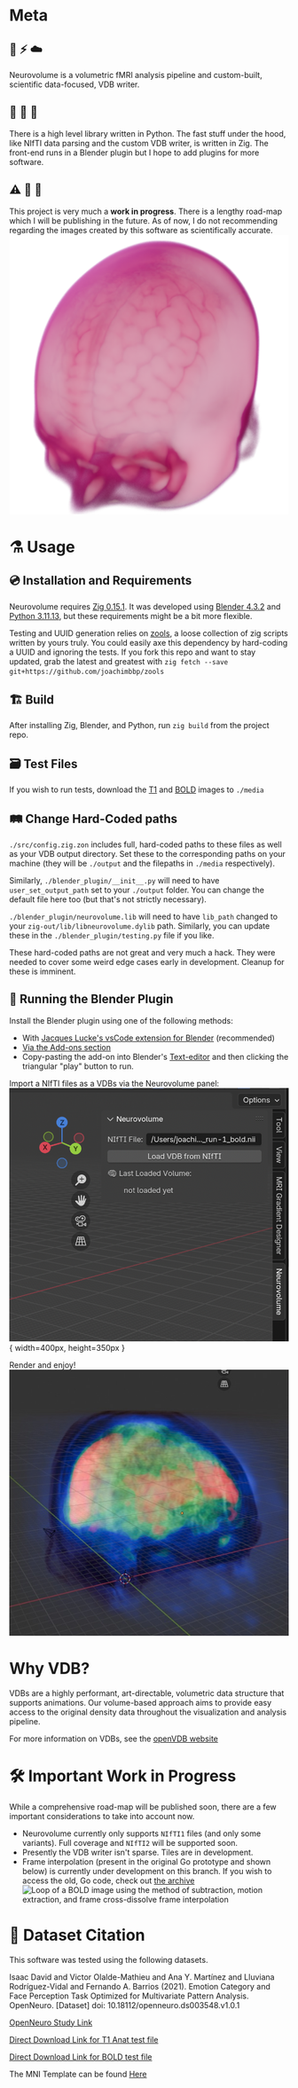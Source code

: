 
# Meta
## 🧠 ⚡️ ☁️
Neurovolume is a volumetric fMRI analysis pipeline and custom-built, scientific data-focused, VDB writer.

## 🐍 🦎 🧶
There is a high level library written in Python. The fast stuff under the hood, like NIfTI data parsing and the custom VDB writer, is written in Zig. The front-end runs in a Blender plugin but I hope to add plugins for more software.

## ⚠️ 🚧 🧪
This project is very much a **work in progress**. There is a lengthy road-map which I will be publishing in the future. As of now, I do not recommending regarding the images created by this software as scientifically accurate.
![Render of a non-skull stripped MNI Template](readme_media/mni_template_render.png)
# ⚗️ Usage
## 💿 Installation and Requirements
Neurovolume requires [Zig 0.15.1](https://ziglang.org/download/#release-0.15.1). It was developed using [Blender 4.3.2](https://www.blender.org/download/releases/4-3/) and [Python 3.11.13](https://www.python.org/downloads/release/python-31113/), but these requirements might be a bit more flexible.

Testing and UUID generation relies on [zools](https://github.com/joachimbbp/zools), a loose collection of zig scripts written by yours truly. You could easily axe this dependency by hard-coding a UUID and ignoring the tests. If you fork this repo and want to stay updated, grab the latest and greatest with `zig fetch --save git+https://github.com/joachimbbp/zools`
## 🏗️ Build
After installing Zig, Blender, and Python, run `zig build` from the project repo.

## 🗃️ Test Files
If you wish to run tests, download the [T1](https://s3.amazonaws.com/openneuro.org/ds003548/sub-01/anat/sub-01_T1w.nii.gz?versionId=5ZTXVLawdWoVNWe5XVuV6DfF2BnmxzQz) and [BOLD](https://s3.amazonaws.com/openneuro.org/ds003548/sub-01/func/sub-01_task-emotionalfaces_run-1_bold.nii.gz?versionId=tq8Y3ktm31Aa8JB0991n9K0XNmHyRS1Q) images to `./media`

## 🛤️ Change Hard-Coded paths
`./src/config.zig.zon` includes full, hard-coded paths to these files as well as your VDB output directory. Set these to the corresponding paths on your machine (they will be `./output` and the filepaths in `./media` respectively).

Similarly, `./blender_plugin/__init__.py` will need to have `user_set_output_path` set to your `./output` folder. You can change the default file here too (but that's not strictly necessary).

`./blender_plugin/neurovolume.lib` will need to have `lib_path` changed to your `zig-out/lib/libneurovolume.dylib` path. Similarly, you can update these in the `./blender_plugin/testing.py` file if you like.

These hard-coded paths are not great and very much a hack. They were needed to cover some weird edge cases early in development. Cleanup for these is imminent.

## 🔌 Running the Blender Plugin
Install the Blender plugin using one of the following methods:
- With [Jacques Lucke's vsCode extension for Blender](https://github.com/JacquesLucke/blender_vscode) (recommended)
- [Via the Add-ons section](https://docs.blender.org/manual/en/latest/editors/preferences/addons.html)
- Copy-pasting the add-on into Blender's [Text-editor](https://docs.blender.org/manual/en/latest/editors/text_editor.html) and then clicking the triangular "play" button to run.

Import a NIfTI files as a VDBs via the Neurovolume panel:
![Panel](readme_media/panel.png){ width=400px, height=350px }

Render and enjoy!
![overlayed bold and T1 VDBs in blender](readme_media/overlayed_bold_and_t1.jpeg)


# Why VDB?
VDBs are a highly performant, art-directable, volumetric data structure that supports animations. Our volume-based approach aims to provide easy access to the original density data throughout the visualization and analysis pipeline.

For more information on VDBs, see the [openVDB website](https://www.openvdb.org/)


# 🛠️ Important Work in Progress
While a comprehensive road-map will be published soon, there are a few important considerations to take into account now.
- Neurovolume currently only supports `NIfTI1` files (and only some variants). Full coverage and `NIfTI2` will be supported soon.
- Presently the VDB writer isn't sparse. Tiles are in development.
- Frame interpolation (present in the original Go prototype and shown below) is currently under development on this branch. If you wish to access the old, Go code, check out [the archive](https://github.com/joachimbbp/neurovolume_archive)
![Loop of a BOLD image using the method of subtraction, motion extraction, and frame cross-dissolve frame interpolation](readme_media/bold_mos_me_loop.gif)


# 🧠 Dataset Citation
This software was tested using the following datasets.

Isaac David and Victor Olalde-Mathieu and Ana Y. Martínez and Lluviana Rodríguez-Vidal and Fernando A. Barrios (2021). Emotion Category and Face Perception Task Optimized for Multivariate Pattern Analysis. OpenNeuro. [Dataset] doi: 10.18112/openneuro.ds003548.v1.0.1

[OpenNeuro Study Link](https://openneuro.org/datasets/ds003548/versions/1.0.1)

[Direct Download Link for T1 Anat test file](https://s3.amazonaws.com/openneuro.org/ds003548/sub-01/anat/sub-01_T1w.nii.gz?versionId=5ZTXVLawdWoVNWe5XVuV6DfF2BnmxzQz)

[Direct Download Link for BOLD test file](https://s3.amazonaws.com/openneuro.org/ds003548/sub-01/func/sub-01_task-emotionalfaces_run-1_bold.nii.gz?versionId=tq8Y3ktm31Aa8JB0991n9K0XNmHyRS1Q)
 
The MNI Template can be found [Here](https://github.com/Angeluz-07/MRI-preprocessing-techniques/tree/main/assets/templates)
